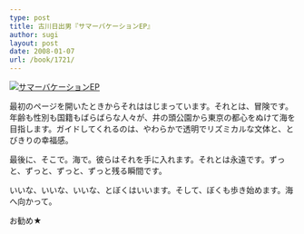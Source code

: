 ```yaml
---
type: post
title: 古川日出男『サマーバケーションEP』
author: sugi
layout: post
date: 2008-01-07
url: /book/1721/
---
```

<a href="http://www.amazon.co.jp/exec/obidos/ASIN/4163257209/chezsugi-22/ref=nosim/" onclick="_gaq.push(['_trackEvent', 'outbound-article', 'http://www.amazon.co.jp/exec/obidos/ASIN/4163257209/chezsugi-22/ref=nosim/', '']);" name="amazletlink" target="_blank"><img src="http://i0.wp.com/ecx.images-amazon.com/images/I/416uYX-ojXL.SL160.jpg?w=660" alt="サマーバケーションEP" class="alignleft" data-recalc-dims="1" /></a>

最初のページを開いたときからそれははじまっています。それとは、冒険です。年齢も性別も国籍もばらばらな人々が、井の頭公園から東京の都心をぬけて海を目指します。ガイドしてくれるのは、やわらかで透明でリズミカルな文体と、とびきりの幸福感。

最後に、そこで。海で。彼らはそれを手に入れます。それとは永遠です。ずっと、ずっと、ずっと、ずっと残る瞬間です。

いいな、いいな、いいな、とぼくはいいます。そして、ぼくも歩き始めます。海へ向かって。

お勧め★

